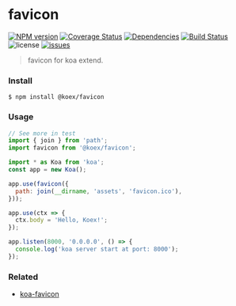 # favicon

[![NPM version](https://img.shields.io/npm/v/@koex/favicon.svg?style=flat)](https://www.npmjs.com/package/@koex/favicon)
[![Coverage Status](https://img.shields.io/coveralls/koexjs/favicon.svg?style=flat)](https://coveralls.io/r/koexjs/favicon)
[![Dependencies](https://img.shields.io/david/koexjs/favicon.svg)](https://github.com/koexjs/favicon)
[![Build Status](https://travis-ci.com/koexjs/favicon.svg?branch=master)](https://travis-ci.com/koexjs/favicon)
![license](https://img.shields.io/github/license/koexjs/favicon.svg)
[![issues](https://img.shields.io/github/issues/koexjs/favicon.svg)](https://github.com/koexjs/favicon/issues)

> favicon for koa extend.

### Install

```
$ npm install @koex/favicon
```

### Usage

```javascript
// See more in test
import { join } from 'path';
import favicon from '@koex/favicon';

import * as Koa from 'koa';
const app = new Koa();

app.use(favicon({
  path: join(__dirname, 'assets', 'favicon.ico'),
}));

app.use(ctx => {
  ctx.body = 'Hello, Koex!';
});

app.listen(8000, '0.0.0.0', () => {
  console.log('koa server start at port: 8000');
});
```

### Related
* [koa-favicon](https://github.com/koajs/favicon)